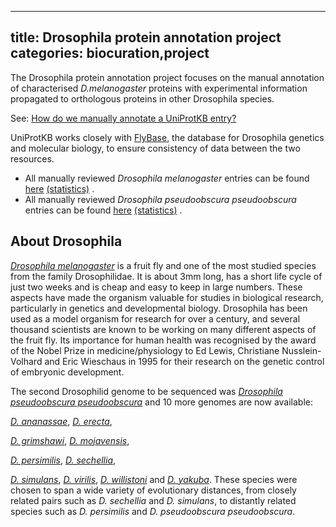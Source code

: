 
---
title: Drosophila protein annotation project
categories: biocuration,project
---

The Drosophila protein annotation project focuses on the manual annotation of characterised _D.melanogaster_ proteins with experimental information propagated to orthologous proteins in other Drosophila species.

See: [How do we manually annotate a UniProtKB entry?](http://www.uniprot.org/faq/45)

UniProtKB works closely with [FlyBase](http://flybase.org/), the database for Drosophila genetics and molecular biology, to ensure consistency of data between the two resources.

*   All manually reviewed _Drosophila melanogaster_ entries can be found [here](http://www.uniprot.org/uniprot/?query=organism:7227+AND+reviewed:yes) [(statistics)](http://www.uniprot.org/biocuration%5Fproject/Drosophila/statistics/#Drosophilamelanogaster) .
*   All manually reviewed _Drosophila pseudoobscura pseudoobscura_ entries can be found [here](http://www.uniprot.org/uniprot/?query=organism:46245+AND+reviewed:yes) [(statistics)](http://www.uniprot.org/biocuration%5Fproject/Drosophila/statistics/#Drosophilapseudoobscurapseudoobscura) .

About Drosophila
----------------

[_Drosophila melanogaster_](http://www.uniprot.org/taxonomy/7227) is a fruit fly and one of the most studied species from the family Drosophilidae. It is about 3mm long, has a short life cycle of just two weeks and is cheap and easy to keep in large numbers. These aspects have made the organism valuable for studies in biological research, particularly in genetics and developmental biology. Drosophila has been used as a model organism for research for over a century, and several thousand scientists are known to be working on many different aspects of the fruit fly. Its importance for human health was recognised by the award of the Nobel Prize in medicine/physiology to Ed Lewis, Christiane Nusslein-Volhard and Eric Wieschaus in 1995 for their research on the genetic control of embryonic development.

The second Drosophilid genome to be sequenced was [_Drosophila pseudoobscura pseudoobscura_](http://www.uniprot.org/taxonomy/46245) and 10 more genomes are now available:  
  
[_D. ananassae_](http://www.uniprot.org/taxonomy/7217), [_D. erecta_](http://www.uniprot.org/taxonomy/7220),  
  
[_D. grimshawi_](http://www.uniprot.org/taxonomy/7222), [_D. mojavensis_](http://www.uniprot.org/taxonomy/7230),  
  
[_D. persimilis_](http://www.uniprot.org/taxonomy/7234), [_D. sechellia_](http://www.uniprot.org/taxonomy/7238),  
  
[_D. simulans_](http://www.uniprot.org/taxonomy/7240), [_D. virilis_](http://www.uniprot.org/taxonomy/7244), [_D. willistoni_](http://www.uniprot.org/taxonomy/7260) and [_D. yakuba_](http://www.uniprot.org/taxonomy/7245). These species were chosen to span a wide variety of evolutionary distances, from closely related pairs such as _D. sechellia_ and _D. simulans_, to distantly related species such as _D. persimilis_ and _D. pseudoobscura pseudoobscura_.
        